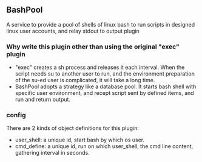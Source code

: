 ## BashPool

A service to provide a pool of shells of linux bash to run scripts in designed linux user accounts, and relay stdout to output plugin

### Why write this plugin other than using the original "exec" plugin
* "exec" creates a sh process and releases it each interval. When the script needs su to another user to run, and the environment preparation of the su-ed user is complicated, it will take a long time.
* BashPool adopts a strategy like a database pool. It starts bash shell with specific user environment, and recept script sent by defined items, and run and return output.

### config
There are 2 kinds of object definitions for this plugin:
* user_shell: a unique id, start bash by which os user.
* cmd_define: a unique id, run on which user_shell, the cmd line content, gathering interval in seconds.

